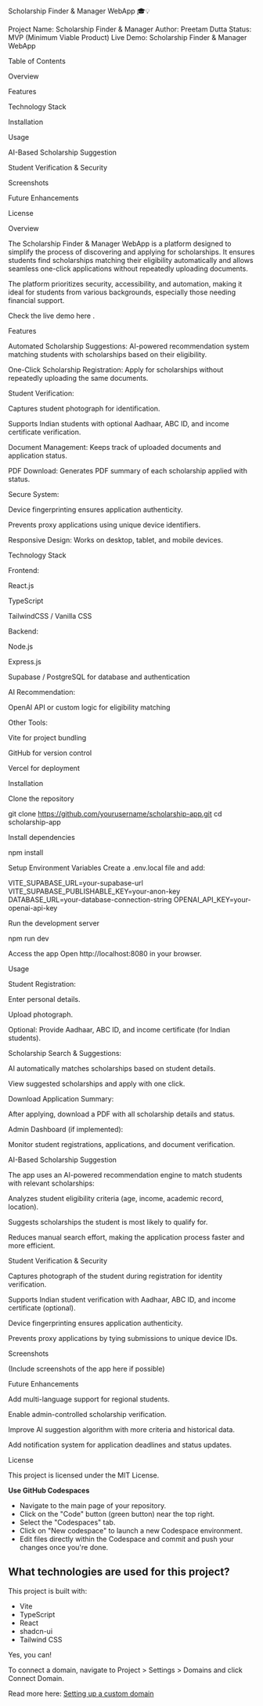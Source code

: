 Scholarship Finder & Manager WebApp 🎓💡

Project Name: Scholarship Finder & Manager
Author: Preetam Dutta
Status: MVP (Minimum Viable Product)
Live Demo: Scholarship Finder & Manager WebApp

Table of Contents

Overview

Features

Technology Stack

Installation

Usage

AI-Based Scholarship Suggestion

Student Verification & Security

Screenshots

Future Enhancements

License

Overview

The Scholarship Finder & Manager WebApp is a platform designed to simplify the process of discovering and applying for scholarships. It ensures students find scholarships matching their eligibility automatically and allows seamless one-click applications without repeatedly uploading documents.

The platform prioritizes security, accessibility, and automation, making it ideal for students from various backgrounds, especially those needing financial support.

Check the live demo here
.

Features

Automated Scholarship Suggestions: AI-powered recommendation system matching students with scholarships based on their eligibility.

One-Click Scholarship Registration: Apply for scholarships without repeatedly uploading the same documents.

Student Verification:

Captures student photograph for identification.

Supports Indian students with optional Aadhaar, ABC ID, and income certificate verification.

Document Management: Keeps track of uploaded documents and application status.

PDF Download: Generates PDF summary of each scholarship applied with status.

Secure System:

Device fingerprinting ensures application authenticity.

Prevents proxy applications using unique device identifiers.

Responsive Design: Works on desktop, tablet, and mobile devices.

Technology Stack

Frontend:

React.js

TypeScript

TailwindCSS / Vanilla CSS

Backend:

Node.js

Express.js

Supabase / PostgreSQL for database and authentication

AI Recommendation:

OpenAI API or custom logic for eligibility matching

Other Tools:

Vite for project bundling

GitHub for version control

Vercel for deployment

Installation

Clone the repository

git clone https://github.com/yourusername/scholarship-app.git
cd scholarship-app


Install dependencies

npm install


Setup Environment Variables
Create a .env.local file and add:

VITE_SUPABASE_URL=your-supabase-url
VITE_SUPABASE_PUBLISHABLE_KEY=your-anon-key
DATABASE_URL=your-database-connection-string
OPENAI_API_KEY=your-openai-api-key


Run the development server

npm run dev


Access the app
Open http://localhost:8080
 in your browser.

Usage

Student Registration:

Enter personal details.

Upload photograph.

Optional: Provide Aadhaar, ABC ID, and income certificate (for Indian students).

Scholarship Search & Suggestions:

AI automatically matches scholarships based on student details.

View suggested scholarships and apply with one click.

Download Application Summary:

After applying, download a PDF with all scholarship details and status.

Admin Dashboard (if implemented):

Monitor student registrations, applications, and document verification.

AI-Based Scholarship Suggestion

The app uses an AI-powered recommendation engine to match students with relevant scholarships:

Analyzes student eligibility criteria (age, income, academic record, location).

Suggests scholarships the student is most likely to qualify for.

Reduces manual search effort, making the application process faster and more efficient.

Student Verification & Security

Captures photograph of the student during registration for identity verification.

Supports Indian student verification with Aadhaar, ABC ID, and income certificate (optional).

Device fingerprinting ensures application authenticity.

Prevents proxy applications by tying submissions to unique device IDs.

Screenshots

(Include screenshots of the app here if possible)

Future Enhancements

Add multi-language support for regional students.

Enable admin-controlled scholarship verification.

Improve AI suggestion algorithm with more criteria and historical data.

Add notification system for application deadlines and status updates.

License

This project is licensed under the MIT License.

**Use GitHub Codespaces**

- Navigate to the main page of your repository.
- Click on the "Code" button (green button) near the top right.
- Select the "Codespaces" tab.
- Click on "New codespace" to launch a new Codespace environment.
- Edit files directly within the Codespace and commit and push your changes once you're done.

## What technologies are used for this project?

This project is built with:

- Vite
- TypeScript
- React
- shadcn-ui
- Tailwind CSS



Yes, you can!

To connect a domain, navigate to Project > Settings > Domains and click Connect Domain.

Read more here: [Setting up a custom domain](https://docs.lovable.dev/features/custom-domain#custom-domain)
